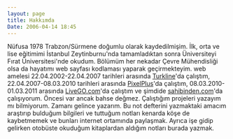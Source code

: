 ```yaml
---
layout: page
title: Hakkımda
Date: 2006-04-14 18:45
---
```


Nüfusa 1978 Trabzon/Sürmene doğumlu olarak kaydedilmişim. İlk, orta ve
lise eğitimimi İstanbul Zeytinburnu'nda tamamladıktan sonra Üniversiteyi
Fırat Üniversitesi'nde okudum. Bölümüm her nekadar Çevre Mühendisliği
olsa da hayatımı web sayfası kodlaması yaparak geçirmekteyim. web
amelesi 22.04.2002-22.04.2007 tarihleri arasında [Turkline][]'da
çalıştım, 22.04.2007-08.03.2010 tarihleri arasında [PixelPlus][]'da
çalıştım, 08.03.2010-01.03.2011 arasında [LiveGO.com][]'da çalıştım ve
şimdide [sahibinden.com][]'da çalışıyorum. Öncesi var ancak bahse
değmez. Çalıştığım projeleri yazayım mı bilmiyorum. Zamanı gelince
yazarım. Bu not defterini yazmaktaki amacım araştırıp bulduğum bilgileri
ve tuttuğum notları kenarda köşe de kaybetmemek ve bunları internet
ortamında paylaşmak. Ayrıca işe gidip gelirken otobüste okuduğum
kitaplardan aldığım notları burada yazmak.

  [Turkline]: http://www.turkline.com "Eski çalıştığım şirket"
  [PixelPlus]: http://www.pixelplus.net
  [LiveGO.com]: http://www.livego.com/
  [sahibinden.com]: http://www.sahibinden.com "Şu an çalışıyorum"
